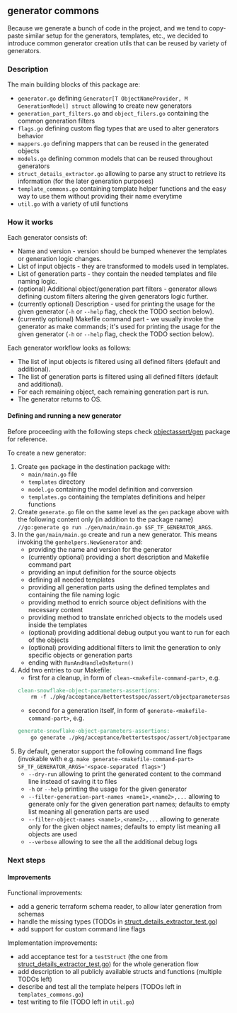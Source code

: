 ## generator commons

Because we generate a bunch of code in the project, and we tend to copy-paste similar setup for the generators, templates, etc., we decided to introduce common generator creation utils that can be reused by variety of generators.

### Description

The main building blocks of this package are:
- `generator.go` defining `Generator[T ObjectNameProvider, M GenerationModel] struct` allowing to create new generators
- `generation_part_filters.go` and `object_filers.go` containing the common generation filters
- `flags.go` defining custom flag types that are used to alter generators behavior
- `mappers.go` defining mappers that can be reused in the generated objects
- `models.go` defining common models that can be reused throughout generators
- `struct_details_extractor.go` allowing to parse any struct to retrieve its information (for the later generation purposes)
- `template_commons.go` containing template helper functions and the easy way to use them without providing their name everytime
- `util.go` with a variety of util functions

### How it works

Each generator consists of:
- Name and version - version should be bumped whenever the templates or generation logic changes.
- List of input objects - they are transformed to models used in templates.
- List of generation parts - they contain the needed templates and file naming logic.
- (optional) Additional object/generation part filters - generator allows defining custom filters altering the given generators logic further.
- (currently optional) Description - used for printing the usage for the given generator (`-h` or `--help` flag, check the TODO section below).
- (currently optional) Makefile command part - we usually invoke the generator as make commands; it's used for printing the usage for the given generator (`-h` or `--help` flag, check the TODO section below).

Each generator workflow looks as follows:
- The list of input objects is filtered using all defined filters (default and additional).
- The list of generation parts is filtered using all defined filters (default and additional).
- For each remaining object, each remaining generation part is run.
- The generator returns to OS.

#### Defining and running a new generator

Before proceeding with the following steps check [objectassert/gen](../../acceptance/bettertestspoc/assert/objectassert/gen) package for reference.

To create a new generator:
1. Create `gen` package in the destination package with:
    - `main/main.go` file
    - `templates` directory
    - `model.go` containing the model definition and conversion
    - `templates.go` containing the templates definitions and helper functions 
2. Create `generate.go` file on the same level as the `gen` package above with the following content only (in addition to the package name) `//go:generate go run ./gen/main/main.go $SF_TF_GENERATOR_ARGS`.
3. In the `gen/main/main.go` create and run a new generator. This means invoking the `genhelpers.NewGenerator` and:
   - providing the name and version for the generator
   - (currently optional) providing a short description and Makefile command part
   - providing an input definition for the source objects
   - defining all needed templates
   - providing all generation parts using the defined templates and containing the file naming logic
   - providing method to enrich source object definitions with the necessary content
   - providing method to translate enriched objects to the models used inside the templates
   - (optional) providing additional debug output you want to run for each of the objects
   - (optional) providing additional filters to limit the generation to only specific objects or generation parts
   - ending with `RunAndHandleOsReturn()`
4. Add two entries to our Makefile:
   - first for a cleanup, in form of `clean-<makefile-command-part>`, e.g.
   ```makefile
   clean-snowflake-object-parameters-assertions:
       rm -f ./pkg/acceptance/bettertestspoc/assert/objectparametersassert/*_gen.go
   ```
   - second for a generation itself, in form of `generate-<makefile-command-part>`, e.g.
   ```makefile
   generate-snowflake-object-parameters-assertions:
       go generate ./pkg/acceptance/bettertestspoc/assert/objectparametersassert/generate.go
   ```
5. By default, generator support the following command line flags (invokable with e.g. `make generate-<makefile-command-part> SF_TF_GENERATOR_ARGS='<space-separated flags>'`)
   - `--dry-run` allowing to print the generated content to the command line instead of saving it to files
   - `-h` or `--help` printing the usage for the given generator
   - `--filter-generation-part-names <name1>,<name2>,...` allowing to generate only for the given generation part names; defaults to empty list meaning all generation parts are used
   - `--filter-object-names <name1>,<name2>,...` allowing to generate only for the given object names; defaults to empty list meaning all objects are used
   - `--verbose` allowing to see the all the additional debug logs

### Next steps

#### Improvements

Functional improvements:
- add a generic terraform schema reader, to allow later generation from schemas
- handle the missing types (TODOs in [struct_details_extractor_test.go](./struct_details_extractor_test.go))
- add support for custom command line flags

Implementation improvements:
- add acceptance test for a `testStruct` (the one from [struct_details_extractor_test.go](./struct_details_extractor_test.go)) for the whole generation flow
- add description to all publicly available structs and functions (multiple TODOs left)
- describe and test all the template helpers (TODOs left in `templates_commons.go`)
- test writing to file (TODO left in `util.go`)
